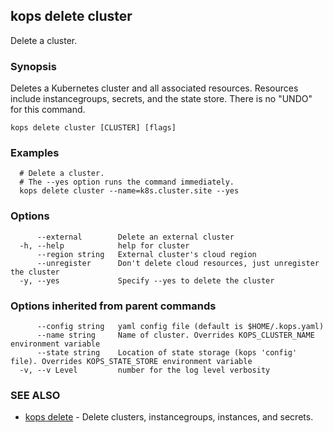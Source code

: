
<!--- This file is automatically generated by make gen-cli-docs; changes should be made in the go CLI command code (under cmd/kops) -->

## kops delete cluster

Delete a cluster.

### Synopsis

Deletes a Kubernetes cluster and all associated resources.  Resources include instancegroups, secrets, and the state store.  There is no "UNDO" for this command.

```
kops delete cluster [CLUSTER] [flags]
```

### Examples

```
  # Delete a cluster.
  # The --yes option runs the command immediately.
  kops delete cluster --name=k8s.cluster.site --yes
```

### Options

```
      --external        Delete an external cluster
  -h, --help            help for cluster
      --region string   External cluster's cloud region
      --unregister      Don't delete cloud resources, just unregister the cluster
  -y, --yes             Specify --yes to delete the cluster
```

### Options inherited from parent commands

```
      --config string   yaml config file (default is $HOME/.kops.yaml)
      --name string     Name of cluster. Overrides KOPS_CLUSTER_NAME environment variable
      --state string    Location of state storage (kops 'config' file). Overrides KOPS_STATE_STORE environment variable
  -v, --v Level         number for the log level verbosity
```

### SEE ALSO

* [kops delete](kops_delete.md)	 - Delete clusters, instancegroups, instances, and secrets.

